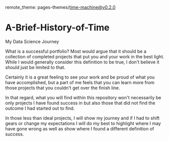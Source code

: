 
remote_theme: pages-themes/time-machine@v0.2.0

# A-Brief-History-of-Time
My Data Science Journey

What is a successful portfolio? Most would argue that it should be a collection of completed projects that put you and your work in the best light. While I would generally consider this definition to be true, I don't believe it should just be limited to that. 

Certainly it is a great feeling to see your work and be proud of what you have accomplished, but a part of me feels that you can learn more from those projects that you couldn't get over the finish line. 

In that regard, what you will find within this repository won't necessarily be only projects I have found success in but also those that did not find the outcome I had started out to find. 

In those less than ideal projects, I will show my journey and if I had to shift gears or change my expectations I will do my best to highlight where I may have gone wrong as well as show where I found a different definition of success. 



